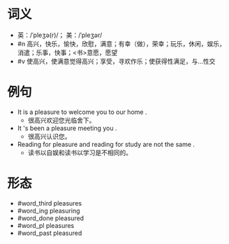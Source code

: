 # 词义
- 英：/ˈpleʒə(r)/； 美：/ˈpleʒər/
- #n 高兴，快乐，愉快，欣慰，满意；有幸（做），荣幸；玩乐，休闲，娱乐，消遣；乐事，快事；<书>意愿，愿望
- #v 使高兴，使满意觉得高兴；享受，寻欢作乐；使获得性满足，与…性交
# 例句
- It is a pleasure to welcome you to our home .
	- 很高兴欢迎您光临舍下。
- It 's been a pleasure meeting you .
	- 很高兴认识您。
- Reading for pleasure and reading for study are not the same .
	- 读书以自娱和读书以学习是不相同的。
# 形态
- #word_third pleasures
- #word_ing pleasuring
- #word_done pleasured
- #word_pl pleasures
- #word_past pleasured
